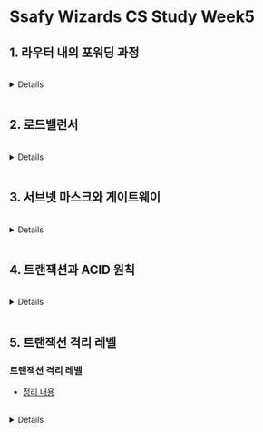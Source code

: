 # Ssafy Wizards CS Study Week5

## 1. 라우터 내의 포워딩 과정

<br>

<details>

### 1. 라우팅과 포워딩의 차이
#### 라우팅 (Routing)
- 라우팅은 데이터 패킷이 목적지에 도달하기 위해 어떤 경로를 따라야할지 결정하는 과정
- 라우팅 프로토콜을 사용하여 네트워크 내의 라우터 간에 경로 정보를 교환하고, 최적의 경로를 결정
- 라우팅 테이블을 생성하고 유지하며 목적지에 대한 최적의 경로를 저장

#### 포워딩 (Forwarding)
- 포워딩은 데이터 패킷을 실제로 목적지로 전달하기 위해, 라우팅 테이블을 참고하여 올바른 네트워크 인터페이스로 패킷을 전송하는 과정
- 라우팅 테이블에서 해당 목적지에 대한 최적 경로를 조회하고 해당 경로를 따라 패킷을 다음 홉 또는 목적지로 전달함
- 라우터는 수신된 패킷의 목적지 IP 주소를 확인하고, 라우팅 테이블을 참조하여 해당 패킷을 어떤 경로로 보낼지를 결정한 후, 패킷을 적절한 출구 인터페이스로 포워딩함

```
라우팅 테이블 기본 구성 요소
1. 목적지 네트워크 (Destination Network): 패킷이 향하는 최종 네트워크 또는 IP 주소
2. 넷마스크 (Netmask): 네트워크의 크기를 나타내며, IP 주소가 네트워크의 어느 부분을 차지하는지를 결정
3. 게이트웨이 또는 다음 홉 (Gateway or Next Hop): 패킷이 목적지에 도달하기 위해 다음으로 전달되어야 할 라우터 또는 네트워크
4. 인터페이스 (Interface): 라우터에서 해당 패킷이 전달될 네트워크 인터페이스
5. 메트릭 (Metric): 경로의 비용 또는 우선순위를 나타내며, 라우터는 이 값을 사용하여 여러 경로 중에서 최적 경로를 선택함
```

<br>

#### 예시

| Destination Network | Netmask        | Gateway        | Interface | Metric |
|---------------------|----------------|----------------|-----------|--------|
| 192.168.1.0         | 255.255.255.0  | 192.168.1.1    | eth0      | 1      |
| 10.0.0.0            | 255.0.0.0      | 10.1.1.1       | eth1      | 2      |
| 0.0.0.0             | 0.0.0.0        | 192.168.1.254  | eth0      | 10     |

<br>


### 2. 라우팅 알고리즘
- 라우팅하기 위한 최적의 경로를 결정하기 위해 사용되는 알고리즘을 의미
- 라우터는 이러한 알고리즘을 사용하여 각 패킷이 가장 효율적인 경로를 따라 전달될 수 있도록 경로를 계산하고 선택
- 라우팅 알고리즘의 주요 목적은 다음과 같음
    - 최단 경로 선택
    - 네트워크 효율성 향상
    - 네트워크 안전성 보장
    - 루프 방지
- 라우팅 알고리즘의 종류는 정적 라우팅과 동적 라우팅으로 구성됨
    - 정적 라우팅 : 네트워크 관리자에 의해 수동으로 설정된 경로입. 경로가 한 번 설정되면 변경되지 않으며, 네트워크 환경의 변화에 자동으로 대응하지 않음
    - 동적 라우팅 : 라우터가 네트워크의 상태를 실시간으로 모니터링하고, 경로를 자동으로 갱신하는 방식. 네트워크의 변화에 따라 최적의 경로를 지속적으로 업데이트함
- 라우팅 알고리즘의 작동 원리
    1. 네트워크 정보 수집 : 라우터는 네트워크의 현재 상태에 대한 정보를 수집. 이 정보에는 인접 라우터의 상태, 가용 대역폭, 네트워크 지연 시간 등이 포함됨
    2. 경로 계산 : 수집된 정보를 바탕으로 각 목적지까지의 가능한 경로를 계산함. 라우팅 알고리즘은 이 과정에서 최단 경로, 최소 비용, 또는 최저 대역폭을 사용하는 경로 등을 선택
    3. 라우팅 테이블 갱신 : 계산된 경로를 라우팅 테이블에 저장함. 이 테이블은 라우터가 패킷을 전달할 때 참조하는 데이터베이스 역할을 함
    4. 패킷 포워딩 : 라우터는 라우팅 테이블을 참고하여 수신된 패킷을 최적의 경로로 전달함
- 주요 라우팅 알고리즘은 위의 내용과 동일하여 그대로 가져옴

```
거리 벡터 라우팅 알고리즘 (Distance Vector)
    - 거리에 따른 경로 설정 방식. 거리에 따른 메트릭(metric)값의 크기를 이용하여 경로를 결정
    - 거리와 방향을 고려. 
    - 목적지까지의 거리와 목적지 까지 가기위해 거쳐갈 인접 라우터만 저장.
    - 인접 라우터끼리만 주기적으로 라우팅 테이블을 교환하여 라우팅 테이블 관리
    - Looping 발생 가능 -> Looping이란 프레임이 네트워크 상에서 무한정으로 빙빙 돌아 이더넷의 특성상 네트워크가 잠잠해질 때까지 기다리고 데이터 전송이 불가능해지는 상태
    - distance-거리, vector-크기
    - 디스턴스 벡터의 종류로는 RIP, EIGRP,BGP 등이 있음. 해당 프로토콜들은 인접 라우터들에게 자신을 통하면 특정 네트워크까지 가는 메트릭 값이 얼마인지 광고
    - 디스턴스 벡터 프로토콜은 인접 라우터들에게만 정보를 알려주어 라우터 입장에서는 전체적인 네트워크 구성을 알지 못하고 어떤 포트로 가면 목적지 네트워크의 메트릭이 얼마인지만 알고있음
    - 경로를 결정할 때 경로가 여러곳이라면 가장 낮은 메트릭 값을 경로로 결정

링크 상태 라우팅 알고리즘 (Link State)
    - 라우터에 접속되어있는 네트워크정보 라우터와 인접한 라우터 정보들을 광고
    - 전체적인 구성을 파악하고 지도를 보며 찾아가는 방식으로 하나의 라우터가 목적지까지의 모든 경로를 알고 있음
    - 링크 스테이트는 경로 정보에 대한 데이터베이스를 가지고 SPF(우선경로탐색)알고리즘로 가장 빠른 경로를 찾음
    - 해당 SPF를 가지고 SPF 트리를 만들어 사용. 해당 트리는 가장 빠른 경로를 찾아가는 방식으로 해당 트리를 이용해 라우팅 테이블을 만듬
    - 링크 스테이트의 종류로는 OSPF가 존재
    - 한 라우터가 모든 정보를 알고있어 링크의 변화를 알아채는데 걸리는 시간이 짧고 라우터끼리의 교환이 자주 발생하지 않아 트래픽 발생 감소
    - 그만큼 메모리 소모가 많고 CPU 부담이 큼

경로 벡터 라우팅 알고리즘 (Path Vector Routing)
    - 경로 정보를 벡터 형태로 라우터 간에 교환하는 방식
    - 각 경로는 목적지까지의 전체 경로(즉, 중간에 거치는 모든 라우터의 목록)를 포함함
    - 주로 자율 시스템(AS) 간의 경로를 결정하는 데 사용되고 보더 게이트웨이 프로토콜 (BGP)가 대표적인 예
    - 경로 루프를 쉽게 감지하고 피할 수 있으며 네트워크 정책에 따라 경로를 유연하게 선택할 수 있음

하이브리드 라우팅 알고리즘 (Hybrid Routing)
    - 거리 벡터 라우팅과 링크 상태 라우팅의 장점을 결합한 방식
    - 초기에는 거리 벡터 방식을 사용하여 빠르게 경로를 설정하고, 이후에 링크 상태 정보를 사용하여 경로를 최적화함
    - 경로의 초기 설정이 빠르고, 최적화가 이루어지며 이하드 인테리어 게이트웨이 라우팅 프로토콜 (EIGRP)이 대표적인 예
    - 빠른 수렴과 안정적인 경로 선택을 제공

IGRP ( Interior Gateway Routing Protocol)
    - Sisco 에서 발명한 거리 벡터 내부 게이트웨이 라우팅 프로토콜. 
    - 인접한 게이트웨이와 라우팅 정보를 교환하여 게이트웨이 간의 동기화된 라우팅 프로세스를 가능하게 함. 라우팅 정보에는 네트워크에 대한 자세한 정보가 들어있음
    - IGRP는 사유 프로토콜으로 대형망에서 사용할 때 RIP의 제약인 15홉, 하나의 라우팅 메트릭을 부분적으로 극복할 목적으로 만들어졌으나 라우팅 루프 문제가 발생하여 피하기 위해 특정 변경이 발생할 때 새로 생성된 데이터를 무시 -> IGRP를 개선하여 EIGRP 개발
```

<br>

### 3. 포워딩 테이블의 구조
- 포워딩 테이블은 라우터 또는 스위치가 수신된 데이터 패킷을 올바른 출구 포트로 전달하기 위해 사용되는 데이터 구조
- 이 테이블은 라우팅 테이블과는 다르지만 라우팅 테이블에서 파생된 정보를 바탕으로 동작함
- 포워딩 테이블의 구조는 패킷이 목적지로 이동하는 데 필요한 정보를 효율적으로 제공하도록 설계되어 있음
- 포워딩 테이블의 주요 구성 요소는 다음과 같음
    1. 목적지 주소 (Destination Address) : 포워딩 테이블의 핵심 요소로, 패킷이 도달해야 하는 최종 목적지 주소를 나타냄. 이는 일반적으로 IP 주소 또는 MAC 주소일 수 있음
    2. 출구 인터페이스 (Outgoing Interface) : 패킷이 라우터나 스위치를 통해 전송될 때, 패킷이 나가는 네트워크 인터페이스(포트)를 나타냄. 이 필드는 패킷이 다음 네트워크 세그먼트로 전달될 때 사용됨
    3. 다음 홉 (Next Hop) : 목적지 네트워크로 패킷을 전달하기 위해 거쳐야 할 다음 라우터의 IP 주소를를 나타냄. 이 필드는 라우터에서 사용되며, 스위치에서는 주로 사용되지 않음
    4. MAC 주소 (스위치의 경우) : 스위치에서 포워딩 테이블(주로 MAC 주소 테이블이라고도 함)은 목적지 MAC 주소와 출구 포트를 연관시킴. 패킷이 목적지 MAC 주소를 기준으로 올바른 포트로 전송됨
    5. 메트릭 (Metric) : 일부 고급 포워딩 테이블에서는 라우팅 결정에 따라 메트릭(예: 대역폭, 지연 시간, 비용 등)을 포함하여 여러 경로 중 최적의 경로를 선택할 수 있음

#### 라우터 포워딩 테이블 예시

| **Destination Address** | **Next Hop**      | **Outgoing Interface** |
|-------------------------|------------------|------------------------|
| 192.168.1.0/24           | 192.168.2.1      | eth0                   |
| 10.0.0.0/8               | 10.1.1.1         | eth1                   |
| 0.0.0.0/0                | 192.168.1.254    | eth0                   |

<br>

#### 스위치 포워딩 테이블 예시

| **Destination MAC Address** | **Outgoing Port** |
|-----------------------------|-------------------|
| 00:1A:2B:3C:4D:5E            | 1                 |
| 00:1A:2B:3C:4D:5F            | 2                 |
| 00:1A:2B:3C:4D:60            | 3                 |

<br>

#### 라우팅 테이블과 포워딩 테이블 간략 비교

| **구분**               | **라우팅 테이블 (Routing Table)**                 | **포워딩 테이블 (Forwarding Table)**             |
|------------------------|----------------------------------------------------|--------------------------------------------------|
| **주요 기능**          | 네트워크 경로 결정                                 | 실제 패킷 전달을 위한 최적 경로 사용            |
| **정보의 범위**        | 전체 네트워크 경로 정보 포함                       | 실제 전송에 필요한 최적 경로만 포함             |
| **경로 선택**          | 여러 경로 중 최적 경로를 선택                       | 이미 선택된 최적 경로 사용                       |
| **생성 및 관리**       | 라우팅 프로토콜(OSPF, BGP 등)에 의해 동적 관리      | 라우팅 테이블 정보를 기반으로 자동 생성          |
| **사용 위치**          | 라우터 내부의 경로 결정 과정                       | 패킷이 네트워크를 통과할 때의 실시간 사용        |
| **구성 정보**          | 목적지 네트워크, 다음 홉, 메트릭, 네트워크 마스크 등 | 목적지 주소, 출구 인터페이스(포트)              |

<br>

</details>

<br>

## 2. 로드밸런서

<br>

<details>

### 1. L4 로드밸런서와, L7 로드밸런서의 차이
#### L4 로드 밸런서
- OSI 모델의 4계층(Layer 4, 전송 계층)에서 동작
- IP 주소와 포트 번호를 기준으로 트래픽을 분산
- TCP/UDP 패킷의 헤더 정보를 바탕으로 로드 밸런싱을 수행하며, 패킷의 내용(데이터)에는 접근하지 않음
- 세션을 유지하지 않고, 클라이언트의 요청을 여러 서버로 분산시킴
- 빠르고 효율적이며, 트래픽 처리량이 큼
- 네트워크 계층에서 트래픽을 분산하므로, 상대적으로 시스템 리소스가 적게 소모됨
- 요청의 세부 내용(예: URL, 헤더, 쿠키 등)을 분석하거나 기반으로 라우팅하는 기능이 없음

#### L7 로드 밸런서
- OSI 모델의 7계층(Layer 7, 애플리케이션 계층)에서 동작
- HTTP/HTTPS 요청의 URL, 헤더, 쿠키, 메서드 등 애플리케이션 계층의 데이터를 분석하여 로드 밸런싱을 수행함
- 트래픽을 특정 서버로 라우팅하기 위해 컨텐츠 기반 라우팅을 할 수 있음. 특정 URL 요청은 특정 서버로 보내고, 다른 요청은 다른 서버로 보내는 것이 가능함
- 세션 유지 관리(로그인 세션 유지 같은) 등의 부가적인 기능을 제공
- 트래픽의 세부 내용을 분석하여 더 정교한 로드 밸런싱이 가능하고 특정 애플리케이션에 최적화된 로드 밸런싱을 수행할 수 있음
- 패킷의 내용까지 분석하므로, L4 로드밸런서에 비해 처리량이 낮고 시스템 리소스가 더 많이 필요
- 웹 애플리케이션, API 게이트웨이, SSL 오프로드, 콘텐츠 분배 네트워크(CDN) 등에서 자주 사용됨

<br>

| **특징**               | **L4 로드밸런서**                                   | **L7 로드밸런서**                                 |
|------------------------|-----------------------------------------------------|---------------------------------------------------|
| **동작 계층**          | OSI 4계층 (전송 계층)                                | OSI 7계층 (애플리케이션 계층)                     |
| **로드 밸런싱 기준**   | IP 주소, 포트 번호                                   | HTTP 헤더, URL, 쿠키, 메서드 등                   |
| **데이터 분석**        | 패킷 헤더만 분석, 페이로드는 분석하지 않음           | 애플리케이션 레벨에서 패킷 페이로드까지 분석      |
| **세션 유지**          | 세션 유지를 지원하지 않음                           | 세션 유지 가능 (예: 사용자 세션 유지)             |
| **처리 성능**          | 높은 처리량, 낮은 리소스 사용                        | 처리량 낮음, 높은 리소스 사용                     |
| **사용 사례**          | 게임 서버, VoIP, DNS                                | 웹 애플리케이션, API, SSL 오프로드                |


<br>

### 2. 로드밸런서 알고리즘
- 로드 밸런서가 클라이언트의 요청을 여러 서버에 어떻게 분배할지 결정하는 방식
- 로드 밸런싱은 서버 간의 트래픽 부하를 고르게 분산하여 시스템의 효율성을 높이고, 가용성을 보장하며, 서비스 응답 시간을 줄이기 위해 사용됨
- 각 알고리즘은 특정한 상황에서 유리하며, 서버의 성능, 부하, 클라이언트 요구 사항에 따라 적절한 알고리즘을 선택함
- 일반적으로 사용되는 알고리즘으로는 라운드 로빈, 최소 연결, IP 해시 등이 있으며, 각각의 알고리즘은 고유한 장점과 단점을 가지고 있음

<br>

#### 1. 라운드 로빈 (Round Robin)
- 서버에 순차적으로 요청을 분배하는 방식
- 간단하고 균등하게 분산 가능
- 서버 성능이나 부하를 고려하지 않음

#### 2. 가중치 라운드 로빈 (Weighted Round Robin)
- 서버마다 가중치를 부여하고, 가중치에 따라 요청을 분배
- 성능이 좋은 서버에 더 많은 요청을 할당
- 서버 성능의 동적 변화를 반영하지 못할 수 있음

#### 3. 최소 연결 (Least Connections)
- 현재 가장 적은 연결 수를 가진 서버에 요청을 할당
- 동적 부하 분산에 유리
- 연결 수가 적은 서버에 집중될 수 있음

#### 4. 가중치 최소 연결 (Weighted Least Connections)
- 최소 연결 알고리즘에 가중치를 추가하여 트래픽을 분배
- 서버 성능과 부하를 모두 반영
- 구현이 복잡할 수 있음

#### 5. IP 해시 (IP Hash)
- 클라이언트의 IP 주소를 해싱하여 특정 서버에 요청을 할당
- 동일한 IP 주소의 클라이언트는 항상 동일한 서버에 연결
- 서버 장애 시 트래픽 재분배가 어려울 수 있음

#### 6. 최소 응답 시간 (Least Response Time)
- 서버의 응답 시간을 기준으로, 가장 빠른 서버에 요청을 할당
- 효율적인 부하 분산 가능
- 응답 시간을 지속적으로 모니터링해야 함

#### 7. 최소 대기 시간 (Shortest Queue)
- 서버의 요청 대기열 길이를 기준으로, 가장 짧은 대기열을 가진 서버에 요청을 할당
- 전체 시스템의 응답 속도 개선
- 대기열 길이 모니터링 필요, 비효율적일 수 있음

#### 8. 랜덤 할당 (Random Allocation)
- 서버를 무작위로 선택하여 요청을 할당
- 구현이 매우 간단
- 서버 상태나 부하를 고려하지 않음, 비효율적일 수 있음

<br>

### 3. 로드밸런싱 대상이 되는 장치중 일부 장치가 문제가 생겨 접속이 불가능할 경우, 로드밸런서가 해당 장비로 요청을 보내지 않도록 하는 방법
- 주로 헬스 체크(Health Check) 또는 상태 점검(Health Monitoring) 기능을 활용
    - 로드 밸런서가 대상 서버나 장비의 상태를 주기적으로 점검하여, 정상적으로 작동하지 않는 서버를 트래픽 분산 대상에서 제외시키는 방법

#### 1. 헬스 체크
- 로드 밸런서는 일정 간격으로 대상 서버나 장비에 요청을 보내서 해당 장비가 정상적으로 작동하고 있는지 확인
- 헬스 체크는 여러 방법으로 수행될 수 있으며, HTTP, TCP, ICMP(Ping) 등을 통해 간단한 요청을 보내고, 응답이 오는지를 확인하는 방식이 일반적
    - HTTP : HTTP 요청을 보내 서버가 200 OK와 같은 정상적인 응답을 반환하는지 확인
    - TCP : TCP 연결을 시도하여 서버가 정상적으로 연결을 수락하는지 확인
    - ICMP : ICMP 패킷(Ping)을 보내서 서버가 응답하는지 확인

#### 2. 상태 점검 실패 처리
- 헬스 체크에 실패한 서버를 로드 밸런싱 대상에서 제외
- 서버가 다시 정상적인 응답을 보내면, 로드 밸런서는 이를 인식하고 해당 서버를 다시 로드 밸런싱 대상에 포함시킬 수 있음

#### 3. 주기적인 상태 점검
- 일정 간격으로 서버의 상태를 점검하여, 정상적인 서버만 트래픽을 받도록 설정
- 헬스 체크를 통해 문제가 있는 서버가 감지되면, 로드 밸런서는 해당 서버로의 트래픽을 중단하고, 나머지 정상적인 서버로 트래픽을 분산

#### 4. 자동 복구
- 서버가 다시 정상적인 상태가 되면 로드 밸런싱 대상에 자동으로 포함

<br>

#### 설정 예시
- nginx 의 경우 다음과 같음

```nginx
upstream backend {
    server backend1.example.com;
    server backend2.example.com;
    server backend3.example.com;

    # 헬스 체크 설정
    health_check interval=10s fails=3 passes=2;
}
```

- AWS Elastic Load Balancer (ELB)에서의 헬스 체크
    - 주기(Interval), 타임아웃(Time-out), 실패 임계값(Unhealthy threshold), 성공 임계값(Healthy threshold)을 설정하여 정상적인 서버만 로드 밸런싱에 포함되도록 설정할 수 있음

<br>

### 4. 로드밸런서 장치를 사용하지 않고, DNS를 활용해서 유사하게 로드밸런싱을 하는 방법
#### 1. DNS 라운드 로빈
- 여러 서버 IP를 순차적으로 반환하여 트래픽을 분산
- 이 방법은 여러 서버에 동일한 도메인 이름을 할당하고, DNS 서버가 요청마다 다른 서버의 IP 주소를 반환하도록 설정하는 방식으로 DNS 기반 로드 밸런싱 중에 가장 널리 사용되는 방법중 하나
- 간단한 설정으로 트래픽 분산
- 서버 상태를 고려하지 않음, 캐싱 문제 발생 가능

#### 2. GeoDNS
- 사용자 위치에 따라 가장 가까운 서버로 트래픽을 분산
- 사용자에게 가장 가까운 서버로 연결해 지연 시간 감소
- 설정이 복잡하고, 정확한 위치 판단이 어려울 수 있음

#### 3. DNS Failover
- 서버 장애 시 자동으로 다른 서버로 전환
- 서버 장애 시 자동으로 다른 서버로 전환
- 장애 감지에 시간이 걸릴 수 있으며, DNS 캐싱 문제 발생 가능

#### 4. Weighted DNS
- 서버 성능에 따라 가중치를 부여하여 트래픽 분산
- 서버 성능에 따라 트래픽을 비례적으로 분산
- 설정이 복잡하며, 모든 DNS 제공업체에서 지원하지 않음

#### 5. Anycast DNS
- 동일한 IP를 여러 위치에 할당하여 가장 가까운 서버로 트래픽 전달
- 자동으로 가장 가까운 서버로 트래픽을 전달해 빠른 응답
- 설정이 복잡하며, 주로 대규모 네트워크에 적합

#### 6. Latency-based Routing
- 지연 시간이 가장 짧은 서버로 트래픽을 라우팅
- 지연 시간이 가장 짧은 서버로 트래픽을 라우팅하여 성능 최적화
- 특정 DNS 제공업체에 종속될 수 있으며, 비용 발생 가능

#### 7. DNS Traffic Steering
- 조건에 따라 트래픽을 특정 서버로 분배
- 조건에 따라 유연하게 트래픽을 분배
- 구현과 관리가 복잡하며, 고급 DNS 서비스 필요

```
DNS 라운드 로빈 사용 방법
- DNS 라운드 로빈은 간단한 A 레코드 설정만으로 여러 서버에 트래픽을 분산시키는 방법
- 대부분의 DNS 서버 소프트웨어가 기본적으로 지원하며, TTL 설정을 통해 캐싱 문제를 조정할 수 있음
- 이 방법은 설정이 쉽고 효과적이지만, 서버 상태를 고려하지 않으므로 더 복잡한 로드밸런싱 요구사항이 있는 경우 다른 방법과 함께 사용하는 것이 좋음

1. 다중 A 레코드 생성
- 도메인에 대해 여러 개의 A 레코드를 생성. 각 A 레코드는 다른 서버의 IP 주소를 가리킴
- 이렇게 설정하면, DNS 서버는 example.com에 대한 쿼리를 받을 때마다 하나의 IP 주소를 반환. 어떤 IP 주소를 반환할지는 DNS 서버의 설정에 따라 순차적 또는 무작위로 결정함

2. DNS 서버 설정 확인
- 일반적인 DNS 서버 소프트웨어는 라운드 로빈 방식을 기본적으로 지원
- 특별한 설정 없이도 다중 A 레코드가 있는 경우 DNS 서버는 자동으로 라운드 로빈 방식으로 IP 주소를 반환함
- 만약 DNS 서버에서 라운드 로빈을 비활성화하거나 특정 순서를 강제하려면, DNS 서버의 설정 파일을 수정해야 할 수 있음

3. TTL (Time To Live) 설정
- TTL 값을 조정하여 DNS 캐싱의 영향을 최소화할 수 있음
- 낮은 TTL 값은 클라이언트가 DNS 쿼리를 자주 갱신하게 하여 더 균등한 트래픽 분배를 유도하지만, DNS 서버에 부하가 증가할 수 있음

4. 트래픽 모니터링
- 라운드 로빈이 제대로 작동하는지 확인하려면, 각 서버의 트래픽을 모니터링하여 트래픽이 균등하게 분산되는지 확인
- 불균형이 발생하는 경우, TTL 값을 조정하거나, 가중치 기반의 라운드 로빈(Weighted DNS) 등을 고려할 수 있음
```

<br>

</details>

<br>

## 3. 서브넷 마스크와 게이트웨이

<br>

<details>

### 서브넷 마스크란?
- 서브넷 마스크는 IP 주소에서 네트워크와 호스트 부분을 구분하는 데 사용되는 32비트 숫자
- 서브넷팅을 통해 하나의 네트워크를 여러 개의 작은 네트워크(서브넷)으로 나누는 데 중요한 역할
- 네트워크 주소와 호스트 주소를 구분
    - 서브넷 마스크는 IP 주소의 어느 부분이 네트워크 주소를 나타내고, 어느 부분이 호스트 주소를 나타내는지를 정의
- 서브넷 마스크는 네트워크에서 IP 주소가 속한 서브넷을 식별하고, 같은 서브넷에 있는 장치 간의 통신을 가능하게함

```
IP 주소가 192.168.1.10이고 서브넷 마스크가 255.255.255.0인 경우

IP 주소     11000000 10101000 00000001 00001010
서브넷 마스크 11111111 11111111 11111111 00000000

- 255.255.255.0은 첫 24비트를 네트워크 부분으로, 나머지 8비트를 호스트 부분으로 설정
- 네트워크 주소: 192.168.1.0
- 호스트 주소: 10
```

<br>

### 게이트웨이 (Gateway)란?
- 게이트웨이는 한 네트워크에서 다른 네트워크로 트래픽을 전달하는 출입구 역할을 하는 네트워크 장치
    - 일반적으로 라우터가 게이트웨이 역할도 수행하여 경계가 모호
- 게이트웨이는 네트워크 트래픽의 출입구 역할을 하며, 외부와의 연결을 관리. 일반적으로 네트워크에서 기본 게이트웨이는 라우터의 IP 주소로 설정됨
- 외부 네트워크로의 트래픽 전달
    - 로컬 네트워크 내의 장치들이 외부 네트워크(예: 인터넷)와 통신할 때, 게이트웨이가 데이터를 올바른 방향으로 전송
- 내부 네트워크 간의 라우팅
    - 여러 서브넷이 있는 네트워크에서, 게이트웨이는 서로 다른 서브넷 간의 트래픽을 라우팅

<br>

### 1. NAT (Network Address Translation)
- NAT는 내부 네트워크의 IP 주소를 외부 네트워크와 통신할 때 다른 IP 주소로 변환하는 기술
- 주로 라우터에서 설정되며, 사설 IP 주소를 공인 IP 주소로 변환하여 인터넷과 통신할 수 있게 함
- 주요 기능은 다음과 같음
    - 주소 변환: 사설 IP 주소를 공인 IP 주소로 변환하여 외부 네트워크와의 통신을 가능하게 함
    - IP 주소 절약: NAT를 사용하면 여러 내부 장치들이 하나의 공인 IP 주소를 공유할 수 있음
    - 보안 강화: 외부에서 내부 네트워크의 장치들을 직접적으로 볼 수 없기 때문에 보안 강화
- 유형은 다음과 같음
    - SNAT (Source NAT): 출발지 주소를 변환함. 주로 내부 네트워크에서 외부로 나가는 트래픽에 사용됨
    - DNAT (Destination NAT): 목적지 주소를 변환함. 주로 외부에서 내부 네트워크로 들어오는 트래픽에 사용됨
    - PAT (Port Address Translation): 여러 내부 장치가 하나의 공인 IP 주소를 사용해 외부와 통신할 때, 각 트래픽의 포트를 기반으로 구분하는 방식

<br>

### 2. 서브넷 마스크의 표현 방식
- 서브넷 마스크는 IP 주소와 마찬가지로 32비트의 이진수로 표현되며, 이를 다양한 방식으로 표현할 수 있음

#### 1.  도트 10진수 표기법 (Dotted Decimal Notation)
- 32비트의 서브넷 마스크를 8비트씩 4개의 그룹으로 나누어 각 그룹을 10진수로 표현하는 방식
    - 255.255.255.0
    - 이진수 : 11111111.11111111.11111111.00000000

#### 2.  슬래시 표기법 (CIDR 표기법)
- 서브넷 마스크를 슬래시(/)와 함께 사용하여, 네트워크 부분의 비트 수를 나타내는 방식
    - 예: /24
    - 이는 서브넷 마스크 255.255.255.0과 동일하며, 네트워크 부분 24비트 의미

#### 3.  이진수 표기법 (Binary Notation)
- 서브넷 마스크를 32비트의 이진수로 직접 표현하는 방식입니다.
    -  11111111.11111111.11111111.00000000
    - 서브넷 마스크 255.255.255.0에 해당


<br>

</details>

<br>

## 4. 트랜잭션과 ACID 원칙

<br>

<details>

### 트랜잭션이란?
- 데이터베이스나 시스템에서 수행되는 작업의 논리적 단위를 의미
- 트랜잭션은 여러 단계의 작업이 하나의 단위로 수행되어야 할 때 사용되며, 모든 작업이 성공적으로 완료되거나, 그렇지 않으면 아무 일도 일어나지 않은 것처럼 원래 상태로 되돌리는 것을 보장함

<br>

### 트랜잭션 ACID

#### 원자성 (Atomicity)
- 트랜잭션이 DB에 모두 반영되거나 혹은 반영되지 않아야 함
- 트랜잭션이 중간에 실패하면 그동안 수행된 모든 작업이 취소되고, 데이터베이스는 트랜잭션 이전의 상태로 복구됨
#### 일관성 (Consistency)
- 트랜잭션의 작업 처리 결과는 항상 일관성 있어야 함
- 데이터베이스의 제약 조건이나 규칙이 트랜잭션 전후에 모두 유효해야함
#### 독립성 (Isonlation)
- 동시에 실행되는 트랜잭션들은 서로 간섭하지 않아야함
    - 둘 이상의 트랜잭션이 동시에 병행 실행되고 있을 때, 어떤 트랜잭션도 다른 트랜잭션 연산에 끼어들 수 없음
    - 트랜잭션 메소드 안에 트랜잭션이 들어가면 둘다 실행됨
- 한 트랜잭션이 완료되기 전에 다른 트랜잭션의 결과를 볼 수 없도록 격리되어야 하며, 동시에 실행되더라도 순차적으로 실행된 것과 동일한 결과를 가져야함
#### 지속성 (Durability)
- 트랜잭션이 성공적으로 완료되었으면, 결과는 영구적으로 반영되어야 함
- 시스템 장애가 발생하더라도 그 결과는 보존되어야 함

<br>

### 1. ACID 원칙 중, Durability를 DBMS가 보장하는 방법
- Durability(지속성)는 트랜잭션이 성공적으로 완료된 후 그 결과가 영구적으로 저장되어야 하고, 시스템 장애나 예기치 않은 문제가 발생하더라도 데이터가 손실되지 않도록 보장하는 것을 의미
- 데이터베이스 관리 시스템(DBMS)은 여러 가지 방법을 통해 이 Durability를 보장함

#### 1. Write-Ahead Logging (WAL)
- 변경 사항을 데이터베이스에 적용하기 전에 로그에 기록
- 장애 발생 시 로그를 통해 복구 가능

#### 2. 트랜잭션 로그의 커밋
- 트랜잭션 완료 시 커밋 로그에 기록
- 장애 시 커밋 로그로 데이터 복구

#### 3. 데이터베이스 스냅샷
- 주기적으로 데이터베이스 상태를 저장
- 장애 시 스냅샷을 통해 데이터 복구

#### 4. 멀티플 데이터베이스 복제
- 데이터를 여러 서버에 복제
- 장애 시 다른 서버에서 데이터 사용 가능

#### 5. 플러시(Flush) 메커니즘
- 트랜잭션 완료 시 데이터와 로그를 디스크에 저장
- 플러시 후에 트랜잭션 완료가 확인됨

#### 6. 백업 및 복구 시스템
- 정기적으로 데이터베이스 백업 수행
- 장애 시 백업과 로그를 사용해 복구

<br>

### 2. 읽기에는 트랜잭션을 걸지 않아도 되는지
- 일반적으로 읽기 작업(SELECT 쿼리 등)에는 트랜잭션을 걸지 않아도 되는 경우가 많으나 특정 상황에서는 읽기 작업에도 트랜잭션을 사용하는 것이 중요

#### 트랜잭션을 걸지 않아도 되는 경우
- 단순 읽기 작업
    - 데이터베이스에서 데이터를 조회하기만 하고, 그 데이터를 읽는 동안 다른 트랜잭션이 데이터를 변경해도 상관없다면 트랜잭션이 필요 하지 않음
- 읽기 일관성이 필요하지 않은 경우
    - 여러 쿼리를 순차적으로 실행하더라도, 그 결과의 일관성이 절대적으로 중요하지 않다면 트랜잭션 없이도 문제가 발생하지 않음

#### 트랜잭션을 걸어야 하는 경우
- 읽기 일관성이 중요한 경우
    -  여러 테이블이나 데이터베이스 상태를 조회하는 동안, 다른 트랜잭션이 데이터베이스를 변경하는 것을 방지해야 하는 경우
    - 예를 들어, 금융 애플리케이션에서 잔액을 계산할 때 중간에 다른 트랜잭션이 데이터를 변경하는 것을 방지하고 싶다면 트랜잭션이 필요
- 반복 읽기 시 일관성 유지
    - 동일한 트랜잭션 내에서 여러 번 데이터를 읽을 때, 모든 읽기 작업이 동일한 데이터 상태를 참조해야 한다면 트랜잭션을 사용하여 일관성을 유지해야 함
- Serializable Isolation Level 사용 시
    - 가장 높은 격리 수준인 Serializable을 사용하면 모든 읽기 작업도 트랜잭션의 보호를 받게 되며, 다른 트랜잭션이 데이터에 영향을 미치지 못하게 함

<br>

</details>

<br>

## 5. 트랜잭션 격리 레벨

### 트랜잭션 격리 레벨
- [정리 내용](https://github.com/InJun2/TIL/blob/main/CS-topic/DB/transaction-isolation-level.md)

<br>

<details>

### 1. 모든 DBMS가 4개의 레벨을 모두 구현하는지
- 모든 DBMS가 트랜잭션 격리 수준의 4가지 레벨을 모두 구현하는 것은 아니며 DBMS 마다 지원하는 격리 수준이 다르고, 격리 수준을 구현하는 방법도 다를 수 있음

#### 1. Oracle
- 지원하는 격리 수준: Read Committed, Serializable
- Read Uncommitted와 Repeatable Read는 명시적으로 지원하지 않지만, 기본적으로 Read Committed를 사용하고 필요에 따라 Serializable을 선택할 수 있음

#### 2. MySQL
- 지원하는 격리 수준: Read Uncommitted, Read Committed, Repeatable Read, Serializable
- MySQL은 4가지 격리 수준을 모두 지원하며, 기본적으로 Repeatable Read를 사용

#### 3. PostgreSQL
- 지원하는 격리 수준: Read Committed, Repeatable Read, Serializable
- PostgreSQL은 Read Uncommitted를 명시적으로 지원하지 않으며, 기본적으로 Read Committed를 사용하고, Repeatable Read는 Serializable과 유사하게 동작함

#### 4. SQL Server:
- 지원하는 격리 수준: Read Uncommitted, Read Committed, Repeatable Read, Serializable
- 4가지 격리 수준을 모두 지원하며, 기본적으로 Read Committed를 사용함

<br>

### 2. 만약 MySQL을 사용하고 있다면, (InnoDB 기준) Undo 영역과 Redo 영역
- InnoDB 는 MySQL 8.0 이후 기본 스토리지 엔진으로 Undo 영역과 Redo 영역을 제공
- Undo 영역과 Redo 영역은 트랜잭션 처리와 데이터 무결성 보장을 위해 중요한 역할을 하는 두 가지 핵심적인 저장 영역
- 이 두 영역은 데이터베이스가 트랜잭션을 관리하고 장애 발생 시 데이터를 복구하는 데 사용

#### 1. Undo 영역
- Undo 영역은 트랜잭션의 롤백을 지원하기 위해 트랜잭션이 수행하는 동안 데이터의 이전 상태(변경 전의 데이터)를 저장하는 영역
    - InnoDB는 트랜잭션이 커밋될 때마다 변경 내용을 Redo 로그에 기록하는데, 이 로그는 Redo 로그 버퍼에 먼저 저장됨
    - 이 버퍼는 메모리에 위치하며, 로그를 즉시 디스크에 기록하지 않고, 일정 크기나 시간이 경과한 후에 디스크로 플러시(flush)하여 한꺼번에 디스크에 기록하여 디스크 I/O를 줄이고 성능을 최적화할 수 있음
    - 위의 리두 로그의 지연 플러시(Delayed Flush)는 디스크에 기록하는 타이밍을 조절해 성능을 높일 수 있지만 이 경우 장애가 발생하면 일부 커밋된 트랜잭션의 로그가 유실될 위험이 있어 버퍼를 너무 오래 유지하면 좋지 않음
- 트랜잭션이 실패하거나 롤백될 때, Undo 영역에 저장된 이전 데이터를 사용하여 데이터베이스를 트랜잭션이 시작되기 전의 상태로 복원가능하게 함
- 트랜잭션이 커밋되면 Undo 데이터는 더 이상 필요하지 않게 되므로 제거됨
    - 하지만 가장 상위 트랜잭션이 종료되지 않고 계속 활성화되어 있다면 해당 언두로그를 계속 보존하므로 저장 공간이 계속 증가하게 되는데 MySQL8.0 에서는 언두 로그를 돌아가면서 순차적으로 사용해 디스크 공간을 줄이는 것이 가능
    - 또한 MySQL 서버가 필요한 시점에 사용 공간을 자동으로 줄여주기도 함
- InnoDB의 MVCC(Multi-Version Concurrency Control) 메커니즘에 의해, 현재 진행 중인 트랜잭션과 다른 트랜잭션이 동시에 데이터에 접근할 때, Undo 영역에 있는 데이터를 사용하여 일관된 읽기(consistent read)를 제공

#### 2. Redo 영역
- Redo 영역은 데이터베이스의 지속성(Durability)을 보장하기 위해, 트랜잭션이 변경한 데이터를 기록하는 로그 영역
    - 이 로그는 예상치 못한 시스템 장애가 발생했을 때, 데이터베이스를 복구하는 데 사용됨
    - 비 정상적으로 종료되었을 때 커밋됬지만 데이터 파일에 기록되지 않은 데이터와 롤백됬지만 데이터 파일에 이미 기록된 데이터를 방지
    - Undo 로그는 관련 트랜잭션들이 모두 커밋되거나 롤백될 때까지 삭제되지 않고, 일정 기간 동안 보관되고 있다가 InnoDB의 백그라운드 작업에 의해 지연되어 삭제됨
- 시스템 충돌이나 장애 발생 시 Redo 로그를 사용해 커밋된 트랜잭션의 변경 사항을 재적용함으로써 데이터 손실을 방지
    - Redo 로그는 쓰기 비용이 낮은 자료구조를 가짐
- 트랜잭션이 커밋될 때, 관련 변경 사항은 디스크에 기록되기 전에 먼저 Redo 로그에 저장됨. 이를 통해 장애 발생 시에도 커밋된 데이터는 복구할 수 있음
- 트랜잭션이 변경한 데이터가 메모리에서 실제 데이터 파일로 기록되기 전에, InnoDB는 먼저 그 변경 내용을 Redo 로그에 기록하므로 시스템 장애가 발생한 경우, Redo 로그를 사용하여 마지막으로 커밋된 트랜잭션의 상태로 데이터베이스를 복구할 수 있음

<br>

### 3. 스토리지 엔진
- 데이터베이스 관리 시스템(DBMS) 내에서 데이터를 실제로 저장하고, 조회하고, 수정하는 방식을 관리하는 핵심 구성 요소
- 데이터베이스의 테이블, 인덱스, 트랜잭션 처리, 락킹 메커니즘 등과 같은 기능들을 구현하는 역할을 수행
- 스토리지 엔진의 주요 기능은 다음과 같음
    - 데이터 저장 및 조회: 데이터를 파일 시스템에 저장하고 검색
    - 인덱싱: 데이터를 빠르게 검색하기 위한 인덱스 관리
    - 트랜잭션 관리: 트랜잭션의 ACID 속성 보장
    - 락킹 및 동시성 제어: 트랜잭션 간 충돌 방지 및 동시성 관리
    - 복제 및 백업 지원: 데이터베이스 복제, 백업, 복구 기능 제공

<br>

#### MySQL 주요 스토리지 엔진 차이

| 기능                        | InnoDB                      | MyISAM                      | Memory (Heap)               | CSV                         |
|-----------------------------|-----------------------------|-----------------------------|-----------------------------|-----------------------------|
| **데이터 저장 및 조회**     | 디스크 기반 저장, ACID 보장 | 디스크 기반 저장, 빠른 읽기 | 메모리 기반 저장, 고속 접근 | CSV 파일 기반 저장          |
| **인덱싱**                  | B-Tree 인덱스, 풀텍스트 인덱스 | B-Tree 인덱스, 풀텍스트 인덱스 | 해시 인덱스, B-Tree 인덱스    | 인덱스 지원하지 않음        |
| **트랜잭션 관리**           | 지원 (ACID 보장)            | 지원하지 않음               | 지원하지 않음               | 지원하지 않음               |
| **락킹 및 동시성 제어**     | 레코드 수준 락              | 테이블 수준 락              | 테이블 수준 락              | 지원하지 않음               |
| **복제 및 백업 지원**       | 지원 (데이터 무결성 유지)   | 지원 (빠른 백업)            | 비영구적 데이터, 재시작 시 초기화 | 데이터 교환 용이            |

<br>

#### MySQl 엔진
- MySQL 서버는 MySQL 엔진(SQL 레이어)과 스토리지 엔진으로 구성됨
- MySQL 엔진의 역할은 다음과 같음

| 기능                        | MySQL 엔진 구성 요소        | 설명                                                      |
|-----------------------------|-----------------------------|-----------------------------------------------------------|
| **커넥션 핸들러**           | MySQL 엔진                | 클라이언트 연결을 처리하고, 쿼리 실행 요청을 관리  |
| **캐시 버퍼**               | MySQL 엔진                | 쿼리 결과, 인덱스, 데이터 페이지 등을 캐싱하여 성능을 향상시킴 |
| **옵티마이저**              | MySQL 엔진               | 쿼리 실행 계획을 생성하고, 최적화된 방법으로 쿼리를 실행 |
| **SQL파서**                    | MySQL 엔진               | SQL 문법을 분석하여 쿼리를 이해하고 실행 계획을 준비 |
| **SQL인터페이스**              | MySQL 엔진               | 사용자와 MySQL 서버 간의 통신을 관리하며, SQL 명령을 받아들임 |
| **데이터 저장 및 조회**     | 스토리지 레이어        | 데이터를 파일 시스템에 저장하고, 조회하는 기능을 담당 |
| **트랜잭션 관리**           | 스토리지 레이어        | 트랜잭션의 ACID 특성을 관리하고, 데이터 무결성을 보장 |
| **락킹 및 동시성 제어**     | 스토리지 레이어        | 데이터에 대한 접근 제어와 트랜잭션 간의 충돌을 관리 |
| **인덱싱**                  | 스토리지 레이어        | 데이터를 빠르게 검색할 수 있도록 인덱스를 관리     |
| **복제 및 백업 지원**       | 스토리지 레이어        | 데이터의 복제와 백업을 통해 고가용성과 데이터 보호를 지원 |

</details>
